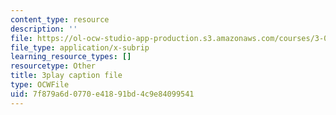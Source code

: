 ```yaml
---
content_type: resource
description: ''
file: https://ol-ocw-studio-app-production.s3.amazonaws.com/courses/3-091sc-introduction-to-solid-state-chemistry-fall-2010/7f879a6d0770e41891bd4c9e84099541_dbSKZx9sfsg.srt
file_type: application/x-subrip
learning_resource_types: []
resourcetype: Other
title: 3play caption file
type: OCWFile
uid: 7f879a6d-0770-e418-91bd-4c9e84099541
---
```

